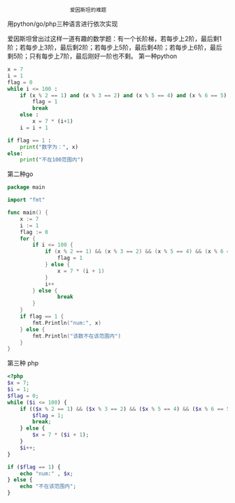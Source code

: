 						爱因斯坦的难题 
用python/go/php三种语言进行依次实现

爱因斯坦曾出过这样一道有趣的数学题：有一个长阶梯，若每步上2阶，最后剩1阶；若每步上3阶，最后剩2阶；若每步上5阶，最后剩4阶；若每步上6阶，最后剩5阶；只有每步上7阶，最后刚好一阶也不剩。
第一种python
``` python
x = 7
i = 1
flag = 0
while i <= 100 :
    if (x % 2 == 1) and (x % 3 == 2) and (x % 5 == 4) and (x % 6 == 5) :
        flag = 1
		break
    else :
        x = 7 * (i+1)
    i = i + 1

if flag == 1 :
    print("数字为：", x)
else:
    print("不在100范围内")
```

第二种go
``` go
package main

import "fmt"

func main() {
	x := 7
	i := 1
	flag := 0
	for {
		if i <= 100 {
			if (x % 2 == 1) && (x % 3 == 2) && (x % 5 == 4) && (x % 6 == 5) {
				flag = 1
			} else {
				x = 7 * (i + 1)
			}
			i++
		} else {
				break
		}
	}
	if flag == 1 {
		fmt.Println("num:", x)
	} else {
		fmt.Println("该数不在该范围内")
	}
}
```

第三种 php
``` php
<?php
$x = 7;
$i = 1;
$flag = 0;
while ($i <= 100) {
    if (($x % 2 == 1) && ($x % 3 == 2) && ($x % 5 == 4) && ($x % 6 == 5)) {
        $flag = 1;
        break;
    } else {
        $x = 7 * ($i + 1);
    }
    $i++;
}

if ($flag == 1) {
    echo "num:" , $x;
} else {
    echo "不在该范围内";
}
```


